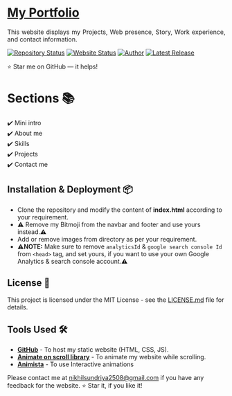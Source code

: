 # <a href="https://personal-portfolio-nikhil.netlify.app/" target="_blank">My Portfolio</a>
<p align="justify">This website displays my Projects, Web presence, Story, Work experience, and contact information.</p>

[![Repository Status](https://img.shields.io/badge/Repository%20Status-Maintained-dark%20green.svg)](https://github.com/nikhilsundriya)
[![Website Status](https://img.shields.io/badge/Website%20Status-Online-green)](https://personal-portfolio-nikhil.netlify.app/)
[![Author](https://img.shields.io/badge/Author-Nikhil%20Sundriya-purple.svg)](https://www.instagram.com/nikhil_choudhary25/)
[![Latest Release](https://img.shields.io/badge/Latest%20Release-20%20June%202025-yellow.svg)](https://github.com/nikhilsundriya)
<a href="https://github.com/nikhilsundriya"></a>

:star: Star me on GitHub — it helps!

# Sections 📚

✔️ Mini intro\
✔️ About me \
✔️ Skills\
✔️ Projects\
✔️ Contact me

## Installation & Deployment 📦
- Clone the repository and modify the content of <b>index.html</b> according to your requirement.
- ⚠️ Remove my Bitmoji from the navbar and footer and use yours instead.⚠️
- Add or remove images from directory as per your requirement.
- ⚠️<b>NOTE:</b> Make sure to remove `analyticsId` & `google search console Id` from `<head>` tag, and set yours, if you want to use your own Google Analytics & search console account.⚠️


## License 📄
This project is licensed under the MIT License - see the [LICENSE.md](./LICENSE) file for details.

## Tools Used 🛠️
* [<b>GitHub</b>](https://github.com/) - To host my static website (HTML, CSS, JS).
* [<b>Animate on scroll library</b>](https://github.com/michalsnik/aos) - To animate my website while scrolling.
* [<b>Animista</b>](https://animista.net/) - To use Interactive animations


Please contact me at nikhilsundriya2508@gmail.com if you have any feedback for the website. :star: Star it, if you like it!
